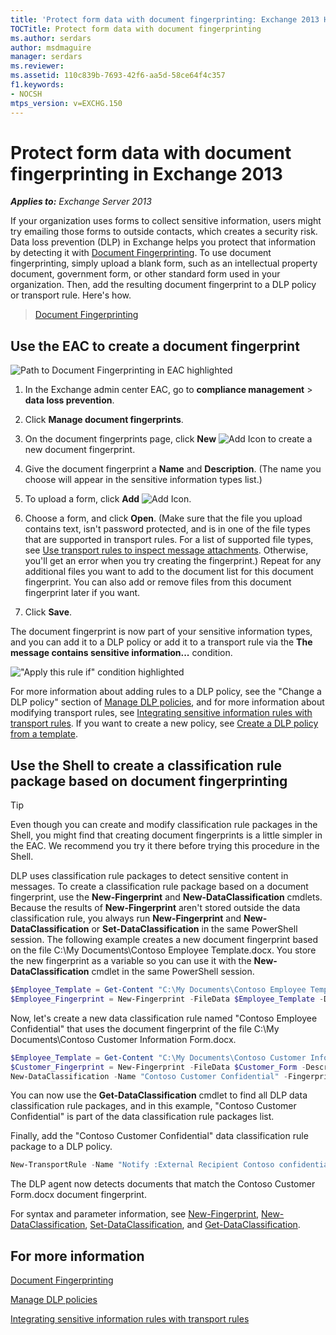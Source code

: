 ```yaml
---
title: 'Protect form data with document fingerprinting: Exchange 2013 Help'
TOCTitle: Protect form data with document fingerprinting
ms.author: serdars
author: msdmaguire
manager: serdars
ms.reviewer:
ms.assetid: 110c839b-7693-42f6-aa5d-58ce64f4c357
f1.keywords:
- NOCSH
mtps_version: v=EXCHG.150
---
```


# Protect form data with document fingerprinting in Exchange 2013

_**Applies to:** Exchange Server 2013_

If your organization uses forms to collect sensitive information, users might try emailing those forms to outside contacts, which creates a security risk. Data loss prevention (DLP) in Exchange helps you protect that information by detecting it with [Document Fingerprinting](overview-of-document-fingerprinting-in-exchange.md). To use document fingerprinting, simply upload a blank form, such as an intellectual property document, government form, or other standard form used in your organization. Then, add the resulting document fingerprint to a DLP policy or transport rule. Here's how.

> [Document Fingerprinting](https://www.microsoft.com/videoplayer/embed/0f803e16-397a-4b83-8a85-06cd4264aaca?autoplay=false)

## Use the EAC to create a document fingerprint

![Path to Document Fingerprinting in EAC highlighted](images/EAC_Compliance_Management_DLP.png)

1. In the Exchange admin center EAC, go to **compliance management** \> **data loss prevention**.

2. Click **Manage document fingerprints**.

3. On the document fingerprints page, click **New** ![Add Icon](images/ITPro_EAC_AddIcon.gif) to create a new document fingerprint.

4. Give the document fingerprint a **Name** and **Description**. (The name you choose will appear in the sensitive information types list.)

5. To upload a form, click **Add** ![Add Icon](images/ITPro_EAC_AddIcon.gif).

6. Choose a form, and click **Open**. (Make sure that the file you upload contains text, isn't password protected, and is in one of the file types that are supported in transport rules. For a list of supported file types, see [Use transport rules to inspect message attachments](use-transport-rules-to-inspect-message-attachments-exchange-2013-help.md#supported-file-types-for-transport-rule-content-inspection). Otherwise, you'll get an error when you try creating the fingerprint.) Repeat for any additional files you want to add to the document list for this document fingerprint. You can also add or remove files from this document fingerprint later if you want.

7. Click **Save**.

The document fingerprint is now part of your sensitive information types, and you can add it to a DLP policy or add it to a transport rule via the **The message contains sensitive information...** condition.

!["Apply this rule if" condition highlighted](images/EAC_Compliance_Management_DLP_new_rule.png)

For more information about adding rules to a DLP policy, see the "Change a DLP policy" section of [Manage DLP policies](manage-dlp-policies-exchange-2013-help.md), and for more information about modifying transport rules, see [Integrating sensitive information rules with transport rules](integrate-sensitive-information-rules-exchange-2013-help.md). If you want to create a new policy, see [Create a DLP policy from a template](create-dlp-policy-from-template-exchange-2013-help.md).

## Use the Shell to create a classification rule package based on document fingerprinting

> [!TIP]
> Even though you can create and modify classification rule packages in the Shell, you might find that creating document fingerprints is a little simpler in the EAC. We recommend you try it there before trying this procedure in the Shell.

DLP uses classification rule packages to detect sensitive content in messages. To create a classification rule package based on a document fingerprint, use the **New-Fingerprint** and **New-DataClassification** cmdlets. Because the results of **New-Fingerprint** aren't stored outside the data classification rule, you always run **New-Fingerprint** and **New-DataClassification** or **Set-DataClassification** in the same PowerShell session. The following example creates a new document fingerprint based on the file C:\My Documents\Contoso Employee Template.docx. You store the new fingerprint as a variable so you can use it with the **New-DataClassification** cmdlet in the same PowerShell session.

```powershell
$Employee_Template = Get-Content "C:\My Documents\Contoso Employee Template.docx" -Encoding byte
$Employee_Fingerprint = New-Fingerprint -FileData $Employee_Template -Description "Contoso Employee Template"
```

Now, let's create a new data classification rule named "Contoso Employee Confidential" that uses the document fingerprint of the file C:\My Documents\Contoso Customer Information Form.docx.

```powershell
$Employee_Template = Get-Content "C:\My Documents\Contoso Customer Information Form.docx" -Encoding byte
$Customer_Fingerprint = New-Fingerprint -FileData $Customer_Form -Description "Contoso Customer Information Form"
New-DataClassification -Name "Contoso Customer Confidential" -Fingerprints $Customer_Fingerprint -Description "Message contains Contoso customer information."
```

You can now use the **Get-DataClassification** cmdlet to find all DLP data classification rule packages, and in this example, "Contoso Customer Confidential" is part of the data classification rule packages list.

Finally, add the "Contoso Customer Confidential" data classification rule package to a DLP policy.

```powershell
New-TransportRule -Name "Notify :External Recipient Contoso confidential" -NotifySender NotifyOnly -Mode Enforce -SentToScope NotInOrganization -MessageContainsDataClassification @{Name=" Contoso Customer Confidential"}

```

The DLP agent now detects documents that match the Contoso Customer Form.docx document fingerprint.

For syntax and parameter information, see [New-Fingerprint](/powershell/module/exchange/new-fingerprint), [New-DataClassification](/powershell/module/exchange/new-dataclassification), [Set-DataClassification](/powershell/module/exchange/set-dataclassification), and [Get-DataClassification](/powershell/module/exchange/Get-DataClassification).

## For more information

[Document Fingerprinting](overview-of-document-fingerprinting-in-exchange.md)

[Manage DLP policies](manage-dlp-policies-exchange-2013-help.md)

[Integrating sensitive information rules with transport rules](integrate-sensitive-information-rules-exchange-2013-help.md)